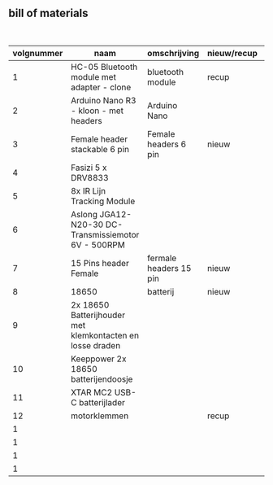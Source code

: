 ## bill of materials
<br />

|volgnummer|naam|omschrijving|nieuw/recup|kostprijs/stuk|aantal|subtotaal|
|----------|----|------------|-----------|---------|------|---------|
|         1|    HC-05 Bluetooth module met adapter - clone| bluetooth module           | recup          | €5.80             |      |         |
|         2|    Arduino Nano R3 - kloon - met headers| Arduino Nano           |           |              |      |         |
|         3|    Female header stackable 6 pin | Female headers 6 pin           | nieuw          |              | 6     |         |
|         4|    Fasizi 5 x DRV8833|            |           |              |      |         |
|         5|   8x IR Lijn Tracking Module |            |           |              |      |         |
|         6|    Aslong JGA12-N20-30 DC-Transmissiemotor 6V - 500RPM|            |           |              |      |         |
|         7|   15 Pins header Female | fermale headers 15 pin           | nieuw          |  €0.31            | 2     | €0.62        |
|         8|   18650   | batterij          | nieuw          | €1.45             | 2     | €2.90        |
|         9|    2x 18650 Batterijhouder met klemkontacten en losse draden |           |           |              |      |         |
|         10|   Keeppower 2x 18650  batterijendoosje |            |           |              |      |         |
|         11|   XTAR MC2 USB-C batterijlader |            |           |              |      |         |
|         12| motorklemmen   |            | recup          |              |      |         |
|         1|    |            |           |              |      |         |
|         1|    |            |           |              |      |         |
|         1|    |            |           |              |      |         |
|         1|    |            |           |              |      |         |
